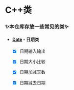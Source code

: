 # C++类

### ✨本仓库存放一些常见的类✨

- #### [Date](https://github.com/AkashiNeko/Class/tree/main/Date) - 日期类

  - [x] 日期输入输出
  - [x] 日期大小比较

  - [x] 日期加减天数
  - [x] 日期减去日期
